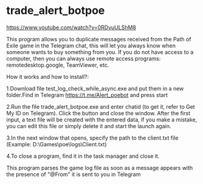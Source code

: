 # trade_alert_botpoe

https://www.youtube.com/watch?v=0RDvuULShM8

This program allows you to duplicate messages received from the Path of Exile game in the Telegram chat, this will let you always know when someone wants to buy something from you. If you do not have access to a computer, then you can always use remote access programs: remotedesktop.google, TeamViewer, etc.

How it works and how to install?:

1.Download file test_log_check_while_async.exe and put them in a new folder.Find in Telegram https://t.me/Alert_poebot and press start

2.Run the file trade_alert_botpoe.exe and enter chatid (to get it, refer to Get My ID on Telegram). Click the button and close the window. After the first input, a text file will be created with the entered data, if you make a mistake, you can edit this file or simply delete it and start the launch again.

3.In the next window that opens, specify the path to the client.txt file (Example: D:\Games\poe\logs\Client.txt)

4.To close a program, find it in the task manager and close it.

This program parses the game log file as soon as a message appears with the presence of "@From" it is sent to you in Telegram
